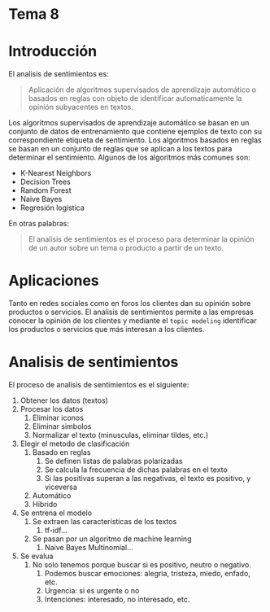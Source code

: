 <!-- markdownlint-disable MD025 -->

# Tema 8 <!-- omit in toc -->

# Introducción

El analisis de sentimientos es:

> Aplicación de algoritmos supervisados de aprendizaje automático o basados en reglas con objeto de identificar automaticamente la opinión subyacentes en textos.

Los algoritmos supervisados de aprendizaje automático se basan en un conjunto de datos de entrenamiento que contiene ejemplos de texto con su correspondiente etiqueta de sentimiento.
Los algoritmos basados en reglas se basan en un conjunto de reglas que se aplican a los textos para determinar el sentimiento.
Algunos de los algoritmos más comunes son:

- K-Nearest Neighbors
- Decision Trees
- Random Forest
- Naive Bayes
- Regresión logística

En otras palabras:
> El analisis de sentimientos es el proceso para determinar la opinión de un autor sobre un tema o producto a partir de un texto.

# Aplicaciones

Tanto en redes sociales como en foros los clientes dan su opinión sobre productos o servicios.
El analisis de sentimientos permite a las empresas conocer la opinión de los clientes y mediante el `topic modeling` identificar los productos o servicios que más interesan a los clientes.

# Analisis de sentimientos

El proceso de analisis de sentimientos es el siguiente:

1. Obtener los datos (textos)
2. Procesar los datos
   1. Eliminar iconos
   2. Eliminar simbolos
   3. Normalizar el texto (minusculas, eliminar tildes, etc.)
3. Elegir el metodo de clasificación
   1. Basado en reglas
      1. Se definen listas de palabras polarizadas
      2. Se calcula la frecuencia de dichas palabras en el texto
      3. Si las positivas superan a las negativas, el texto es positivo, y viceversa
   2. Automático
   3. Híbrido
4. Se entrena el modelo
   1. Se extraen las características de los textos
      1. tf-idf...
   2. Se pasan por un algoritmo de machine learning
      1. Naive Bayes Multinomial...
5. Se evalua
   1. No solo tenemos porque buscar si es positivo, neutro o negativo.
      1. Podemos buscar emociones: alegria, tristeza, miedo, enfado, etc.
      2. Urgencia: si es urgente o no
      3. Intenciones: interesado, no interesado, etc.
